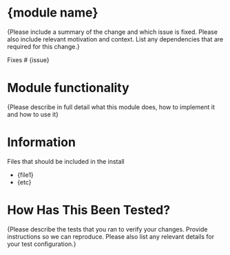 # {module name}
{Please include a summary of the change and which issue is fixed. Please also include relevant motivation and context. List any dependencies that are required for this change.}

Fixes # {issue}

# Module functionality
{Please describe in full detail what this module does, how to implement it and how to use it}

# Information
Files that should be included in the install
* {file1}
* {etc}

# How Has This Been Tested?
{Please describe the tests that you ran to verify your changes. Provide instructions so we can reproduce. Please also list any relevant details for your test configuration.}
